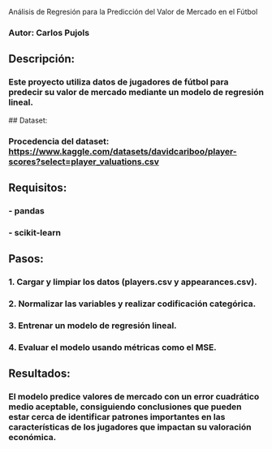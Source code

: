 Análisis de Regresión para la Predicción del Valor de Mercado en el Fútbol
### Autor: Carlos Pujols

## Descripción:
### Este proyecto utiliza datos de jugadores de fútbol para predecir su valor de mercado mediante un modelo de regresión lineal.

## Dataset:
### Procedencia del dataset: https://www.kaggle.com/datasets/davidcariboo/player-scores?select=player_valuations.csv

## Requisitos:
### - pandas
### - scikit-learn

## Pasos:
### 1. Cargar y limpiar los datos (players.csv y appearances.csv).
### 2. Normalizar las variables y realizar codificación categórica.
### 3. Entrenar un modelo de regresión lineal.
### 4. Evaluar el modelo usando métricas como el MSE.

## Resultados:
### El modelo predice valores de mercado con un error cuadrático medio aceptable, consiguiendo conclusiones que pueden estar cerca de identificar patrones importantes  en las características de los jugadores que impactan  su valoración económica.






